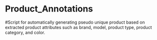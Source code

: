 # Product_Annotations

#Script for automatically generating pseudo unique product based on extracted product attributes such as brand, model, product type, product category, and color.
